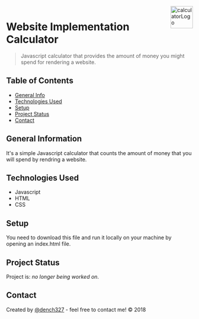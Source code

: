 <img src="https://i.pinimg.com/originals/43/28/c3/4328c30611e0c3a5556fa1d4cb35dae7.png" alt="calculatorLogo" title="calculatorLogo" align="right" height="60" />

# Website Implementation Calculator
> Javascript calculator that provides the amount of money you might spend for rendering a website.

## Table of Contents
* [General Info](#general-information)
* [Technologies Used](#technologies-used)
* [Setup](#setup)
* [Project Status](#project-status)
* [Contact](#contact)


## General Information
It's a simple Javascript calculator that counts the amount of money that you will spend by rendring a website.


## Technologies Used
- Javascript
- HTML
- CSS


## Setup
You need to download this file and run it locally on your machine by opening an index.html file.


## Project Status
Project is: _no longer being worked on_.


## Contact
Created by [@dench327](https://www.linkedin.com/in/denis-semko-551b91191) - feel free to contact me!
© 2018

